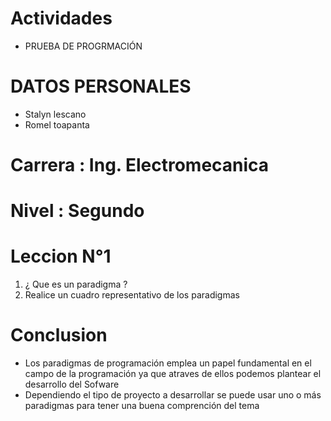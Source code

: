 # Actividades 
* PRUEBA DE PROGRMACIÓN
# DATOS PERSONALES
* Stalyn lescano
* Romel toapanta 
# Carrera : Ing. Electromecanica
# Nivel : Segundo
# Leccion N°1
1. ¿ Que es un paradigma ?
2. Realice un cuadro representativo de los paradigmas
# Conclusion
* Los paradigmas de programación emplea un papel fundamental en el campo de la programación ya que atraves de ellos podemos plantear el desarrollo del Sofware
* Dependiendo el tipo de proyecto a desarrollar se puede usar uno o más paradigmas para tener una buena comprención del tema
